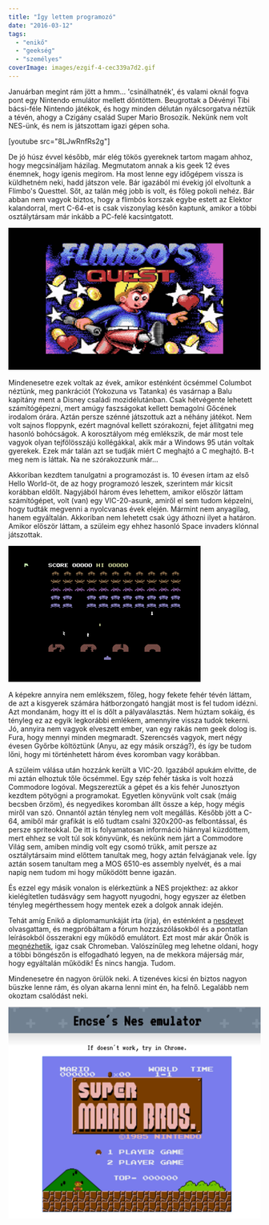 ```yaml
---
title: "Így lettem programozó"
date: "2016-03-12"
tags: 
  - "enikő"
  - "geekség"
  - "személyes"
coverImage: images/ezgif-4-cec339a7d2.gif
---
```


Januárban megint rám jött a hmm... 'csinálhatnék', és valami oknál fogva pont egy Nintendo emulátor mellett döntöttem. Beugrottak a Dévényi Tibi bácsi-féle Nintendo játékok, és hogy minden délután nyálcsorgatva néztük a tévén, ahogy a Czigány család Super Mario Brosozik. Nekünk nem volt NES-ünk, és nem is játszottam igazi gépen soha.

[youtube src="8LJwRnfRs2g"]

De jó húsz évvel később, már elég tökös gyereknek tartom magam ahhoz, hogy megcsináljam házilag. Megmutatom annak a kis geek 12 éves énemnek, hogy igenis megírom. Ha most lenne egy időgépem vissza is küldhetném neki, hadd játszon vele. Bár igazából mi évekig jól elvoltunk a Flimbo's Questtel. Sőt, az talán még jobb is volt, és főleg pokoli nehéz. Bár abban nem vagyok biztos, hogy a flimbós korszak egybe estett az Elektor kalandorral, mert C-64-et is csak viszonylag későn kaptunk, amikor a többi osztálytársam már inkább a PC-felé kacsintgatott.

![flimbo.jpg](images/flimbo.jpg.jpg)

Mindenesetre ezek voltak az évek, amikor esténként öcsémmel Columbot néztünk, meg pankrációt (Yokozuna vs Tatanka) és vasárnap a Balu kapitány ment a Disney családi mozidélutánban. Csak hétvégente lehetett számítógépezni, mert amúgy faszságokat kellett bemagolni Gőcének irodalom órára. Aztán persze szénné játszottuk azt a néhány játékot. Nem volt sajnos floppynk, ezért magnóval kellett szórakozni, fejet állítgatni meg hasonló bohócságok. A korosztályom még emlékszik, de már most tele vagyok olyan tejfölösszájú kollégákkal, akik már a Windows 95 után voltak gyerekek. Ezek már talán azt se tudják miért C meghajtó a C meghajtó. B-t meg nem is láttak. Na ne szórakozzunk már...

Akkoriban kezdtem tanulgatni a programozást is. 10 évesen írtam az első Hello World-öt, de az hogy programozó leszek, szerintem már kicsit korábban eldőlt. Nagyjából három éves lehettem, amikor először láttam számítógépet, volt (van) egy VIC-20-asunk, amiről el sem tudom képzelni, hogy tudták megvenni a nyolcvanas évek elején. Mármint nem anyagilag, hanem egyáltalán. Akkoriban nem lehetett csak úgy áthozni ilyet a határon. Amikor először láttam, a szüleim egy ehhez hasonló Space invaders klónnal játszottak.

![162160-avenger-commodore-64-screenshot-gameplay-us-and-europe-version](images/162160-avenger-commodore-64-screenshot-gameplay-us-and-europe-version.png)

A képekre annyira nem emlékszem, főleg, hogy fekete fehér tévén láttam, de azt a kisgyerek számára hátborzongató hangját most is fel tudom idézni. Azt mondanám, hogy itt el is dőlt a pályaválasztás. Nem húztam sokáig, és tényleg ez az egyik legkorábbi emlékem, amennyire vissza tudok tekerni. Jó, annyira nem vagyok elveszett ember, van egy rakás nem geek dolog is. Fura, hogy mennyi minden megmaradt. Szerencsés vagyok, mert négy évesen Győrbe költöztünk (Anyu, az egy másik ország?), és így be tudom lőni, hogy mi történhetett három éves koromban vagy korábban.

A szüleim válása után hozzánk került a VIC-20. Igazából apukám elvitte, de mi aztán elhoztuk tőle öcsémmel. Egy szép fehér táska is volt hozzá Commodore logóval. Megszereztük a gépet és a kis fehér Junosztyon kezdtem pötyögni a programokat. Egyetlen könyvünk volt csak (máig becsben őrzöm), és negyedikes koromban állt össze a kép, hogy mégis miről van szó. Onnantól aztán tényleg nem volt megállás. Később jött a C-64, amiből már grafikát is elő tudtam csalni 320x200-as felbontással, és persze spriteokkal. De itt is folyamatosan információ hiánnyal küzdöttem, mert ehhez se volt túl sok könyvünk, és nekünk nem járt a Commodore Világ sem, amiben mindig volt egy csomó trükk, amit persze az osztálytársaim mind előttem tanultak meg, hogy aztán felvágjanak vele. Így aztán sosem tanultam meg a MOS 6510-es assembly nyelvét, és a mai napig nem tudom mi hogy működött benne igazán.

És ezzel egy másik vonalon is elérkeztünk a NES projekthez: az akkor kielégítetlen tudásvágy sem hagyott nyugodni, hogy egyszer az életben tényleg megérthessem hogy mentek ezek a dolgok annak idején.

Tehát amíg Enikő a diplomamunkáját írta (írja), én esténként a [nesdevet](http://wiki.nesdev.com/w/index.php/Nesdev_Wiki) olvasgattam, és megpróbáltam a fórum hozzászólásokból és a pontatlan leírásokból összerakni egy működő emulátort. Ezt most már akár Önök is [megnézhetik](https://csokavar.hu/projects/nes), igaz csak Chromeban. Valószínűleg meg lehetne oldani, hogy a többi böngészőn is elfogadható legyen, na de mekkora májerság már, hogy egyáltalán működik! És nincs hangja. Tudom.

Mindenesetre én nagyon örülök neki. A tizenéves kicsi én biztos nagyon büszke lenne rám, és olyan akarna lenni mint én, ha felnő. Legalább nem okoztam csalódást neki.

[![nesemu](images/nesemu.jpg)](https://csokavar.hu/projects/nes)
